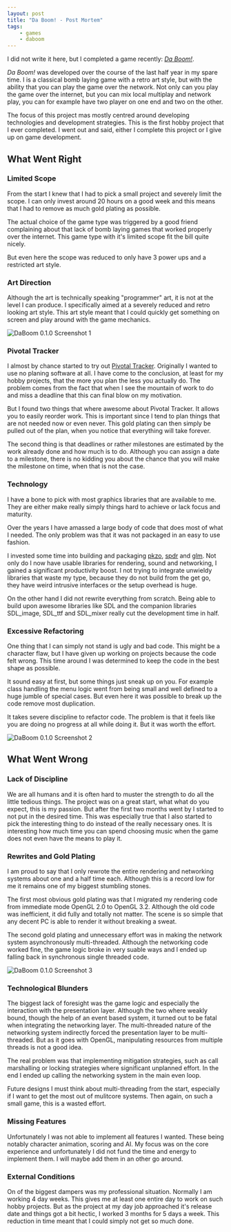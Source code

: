 ```yaml
---
layout: post
title: "Da Boom! - Post Mortem"
tags:
    - games
    - daboom
---
```


I did not write it here, but I completed a game recently: *[Da Boom!][1]*.

*Da Boom!* was developed over the course of the last half year in my spare time. 
I is a classical bomb laying game with a retro art style, but with the ability
that you can play the game over the network. Not only can you play the game 
over the internet, but you can mix local multiplay and network play, you 
can for example have two player on one end and two on the other. 

The focus of this project mas mostly centred around developing technologies and
development strategies. This is the first hobby project that I ever completed. 
I went out and said, either I complete this project or I give up on game 
development.

<!--more-->

## What Went Right

### Limited Scope

From the start I knew that I had to pick a small project and severely limit the
scope. I can only invest around 20 hours on a good week and this means that I 
had to remove as much gold plating as possible.

The actual choice of the game type was triggered by a good friend complaining 
about that lack of bomb laying games that worked properly over the internet. 
This game type with it's limited scope fit the bill quite nicely.

But even here the scope was reduced to only have 3 power ups and a restricted
art style. 

### Art Direction

Although the art is technically speaking "programmer" art, it is not at the
level I can produce. I specifically aimed at a severely reduced and retro looking
art style. This art style meant that I could quickly get something on screen and
play around with the game mechanics.

<img src="/images/DaBoom-0.1.0-sc1.jpg" class="img-responsive" alt="DaBoom 0.1.0 Screenshot 1" />

### Pivotal Tracker

I almost by chance started to try out [Pivotal Tracker][2]. Originally I wanted
to use no planing software at all. I have come to the conclusion, at least for
my hobby projects, that the more you plan the less you actually do. The problem
comes from the fact that when I see the mountain of work to do and miss a 
deadline that this can final blow on my motivation.

But I found two things that where awesome about Pivotal Tracker. It allows you
to easily reorder work. This is important since I tend to plan things that are
not needed now or even never. This gold plating can then simply be pulled 
out of the plan, when you notice that everything will take forever. 

The second thing is that deadlines or rather milestones are estimated by
the work already done and how much is to do. Although you can assign a date 
to a milestone, there is no kidding you about the chance that you will make
the milestone on time, when that is not the case.

### Technology

I have a bone to pick with most graphics libraries that are available to me. 
They are either make really simply things hard to achieve or lack focus and 
maturity.

Over the years I have amassed a large body of code that does most of what I 
needed. The only problem was that it was not packaged in an easy to use fashion.

I invested some time into building and packaging [pkzo], [spdr] and [glm]. 
Not only do I now have usable libraries for rendering, sound and networking,
I gained a significant productivity boost. I not trying to integrate unwieldy 
libraries that waste my type, because they do not build from the get go,
they have weird intrusive interfaces or the setup overhead is huge. 

On the other hand I did not rewrite everything from scratch. Being able
to build upon awesome libraries like SDL and the companion libraries 
SDL_image, SDL_ttf and SDL_mixer really cut the development time in half. 

### Excessive Refactoring

One thing that I can simply not stand is ugly and bad code. This might be a 
character flaw, but I have given up working on projects because the code felt 
wrong. This time around I was determined to keep the code in the best shape as 
possible.

It sound easy at first, but some things just sneak up on you. For example class
handling the menu logic went from being small and well defined to a huge 
jumble of special cases. But even here it was possible to break up the code 
remove most duplication.

It takes severe discipline to refactor code. The problem is that it feels like
you are doing no progress at all while doing it. But it was worth the effort. 

<img src="/images/DaBoom-0.1.0-sc2.jpg" class="img-responsive" alt="DaBoom 0.1.0 Screenshot 2" />

## What Went Wrong

### Lack of Discipline

We are all humans and it is often hard to muster the strength to do all the 
little tedious things. The project was on a great start, what what do you expect,
this is my passion. But after the first two months went by I started to 
not put in the desired time. This was especially true that I also started to
pick the interesting thing to do instead of the really necessary ones. It
is interesting how much time you can spend choosing music when the game does 
not even have the means to play it.

### Rewrites and Gold Plating

I am proud to say that I only rewrote the entire rendering and networking 
systems about one and a half time each. Although this is a record low for me
it remains one of my biggest stumbling stones.

The first most obvious gold plating was that I migrated my rendering code from
immediate mode OpenGL 2.0 to OpenGL 3.2. Although the old code was inefficient,
it did fully and totally not matter. The scene is so simple that any decent 
PC is able to render it without breaking a sweat.

The second gold plating and unnecessary effort was in making the network system
asynchronously multi-threaded. Although the networking code worked fine, the
game logic broke in very suable ways and I ended up falling back in synchronous 
single threaded code. 

<img src="/images/DaBoom-0.1.0-sc3.jpg" class="img-responsive" alt="DaBoom 0.1.0 Screenshot 3" />

### Technological Blunders

The biggest lack of foresight was the game logic and especially the interaction 
with the presentation layer. Although the two where weakly bound, though the 
help of an event based system, it turned out to be fatal when integrating 
the networking layer. The multi-threaded nature of the networking system 
indirectly forced the presentation layer to be multi-threaded. But as it goes
with OpenGL, manipulating resources from multiple threads is not a good idea.

The real problem was that implementing mitigation strategies, such as call 
marshalling or locking strategies where significant unplanned effort. In the
end I ended up calling the networking system in the main even loop. 

Future designs I must think about multi-threading from the start, especially
if I want to get the most out of mulitcore systems. Then again, on such a small 
game, this is a wasted effort. 

### Missing Features

Unfortunately I was not able to implement all features I wanted. These being 
notably character animation, scoring and AI. My focus was on the core 
experience and unfortunately I did not fund the time and energy to implement
them. I will maybe add them in an other go around. 

### External Conditions

On of the biggest dampers was my professional situation. Normally I am working
4 day weeks. This gives me at least one entire day to work on such hobby projects.
But as the project at my day job approached it's release date and things got
a bit hectic, I worked 3 months for 5 days a week. This reduction in time meant 
that I could simply not get so much done. 


[1]: /daboom.html
[2]: https://www.pivotaltracker.com
[pkzo]: http://github.com/rioki/pkzo
[spdr]: http://github.com/rioki/spdr
[glm]: http://github.com/rioki/glm